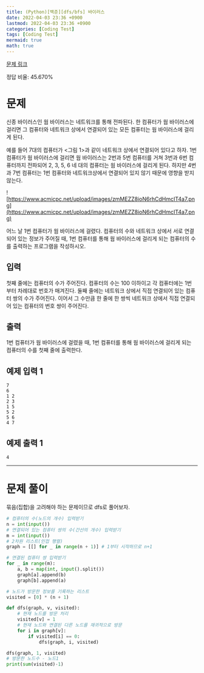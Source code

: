 ```yaml
---
title: (Python)[백준][dfs/bfs] 바이러스
date: 2022-04-03 23:36 +0900
lastmod: 2022-04-03 23:36 +0900
categories: [Coding Test]
tags: [Coding Test]
mermaid: true
math: true
---
```


[문제 링크](https://www.acmicpc.net/problem/2606)

정답 비율: 45.670%

# 문제

신종 바이러스인 웜 바이러스는 네트워크를 통해 전파된다. 한 컴퓨터가 웜 바이러스에 걸리면 그 컴퓨터와 네트워크 상에서 연결되어 있는 모든 컴퓨터는 웜 바이러스에 걸리게 된다.

예를 들어 7대의 컴퓨터가 <그림 1>과 같이 네트워크 상에서 연결되어 있다고 하자. 1번 컴퓨터가 웜 바이러스에 걸리면 웜 바이러스는 2번과 5번 컴퓨터를 거쳐 3번과 6번 컴퓨터까지 전파되어 2, 3, 5, 6 네 대의 컴퓨터는 웜 바이러스에 걸리게 된다. 하지만 4번과 7번 컴퓨터는 1번 컴퓨터와 네트워크상에서 연결되어 있지 않기 때문에 영향을 받지 않는다.

![https://www.acmicpc.net/upload/images/zmMEZZ8ioN6rhCdHmcIT4a7.png](https://www.acmicpc.net/upload/images/zmMEZZ8ioN6rhCdHmcIT4a7.png)

어느 날 1번 컴퓨터가 웜 바이러스에 걸렸다. 컴퓨터의 수와 네트워크 상에서 서로 연결되어 있는 정보가 주어질 때, 1번 컴퓨터를 통해 웜 바이러스에 걸리게 되는 컴퓨터의 수를 출력하는 프로그램을 작성하시오.

## 입력

첫째 줄에는 컴퓨터의 수가 주어진다. 컴퓨터의 수는 100 이하이고 각 컴퓨터에는 1번 부터 차례대로 번호가 매겨진다. 둘째 줄에는 네트워크 상에서 직접 연결되어 있는 컴퓨터 쌍의 수가 주어진다. 이어서 그 수만큼 한 줄에 한 쌍씩 네트워크 상에서 직접 연결되어 있는 컴퓨터의 번호 쌍이 주어진다.

## 출력

1번 컴퓨터가 웜 바이러스에 걸렸을 때, 1번 컴퓨터를 통해 웜 바이러스에 걸리게 되는 컴퓨터의 수를 첫째 줄에 출력한다.

## 예제 입력 1

```
7
6
1 2
2 3
1 5
5 2
5 6
4 7
```

## 예제 출력 1

```
4
```

---

# 문제 풀이

묶음(집합)을 고려해야 하는 문제이므로 dfs로 풀어보자. 

```python
# 컴퓨터의 수(노드의 개수) 입력받기
n = int(input())
# 연결되어 있는 컴퓨터 쌍의 수(간선의 개수) 입력받기
m = int(input()) 
# 2차원 리스트(인접 행렬)
graph = [[] for _ in range(n + 1)] # 1부터 시작하므로 n+1

# 연결된 컴퓨터 쌍 입력받기
for _ in range(m):
    a, b = map(int, input().split())
    graph[a].append(b)
    graph[b].append(a)

# 노드가 방문한 정보를 기록하는 리스트
visited = [0] * (n + 1)

def dfs(graph, v, visited):
    # 현재 노드를 방문 처리
    visited[v] = 1
    # 현재 노드와 연결된 다른 노드를 재귀적으로 방문
    for i in graph[v]:
        if visited[i] == 0:
            dfs(graph, i, visited)

dfs(graph, 1, visited)
# 방문한 노드수 - 노드1
print(sum(visited)-1)
```